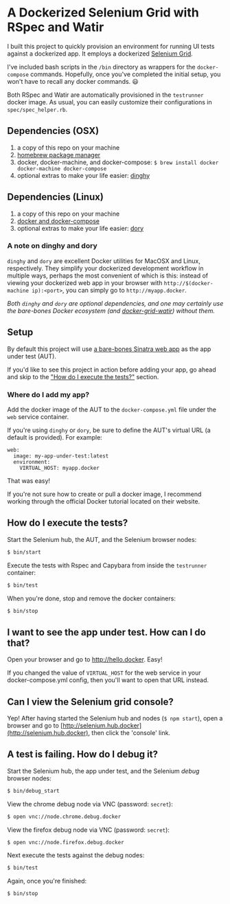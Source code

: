 # A Dockerized Selenium Grid with RSpec and Watir

I built this project to quickly provision an environment for running
UI tests against a dockerized app. It employs a dockerized [Selenium Grid](https://github.com/SeleniumHQ/selenium/wiki/Grid2).

I've included bash scripts in the `/bin` directory as wrappers for the `docker-compose` commands. Hopefully, once you've completed the initial setup, you won't have to recall any docker commands. :smiley:

Both RSpec and Watir are automatically provisioned in the `testrunner` docker image. As usual, you can easily customize their configurations in `spec/spec_helper.rb`.

## Dependencies (OSX)

1. a copy of this repo on your machine
2. [homebrew package manager](http://brew.sh/)
3. docker, docker-machine, and docker-compose: `$ brew install docker docker-machine docker-compose`
4. optional extras to make your life easier: [dinghy](https://github.com/codekitchen/dinghy)
   
## Dependencies (Linux)

1. a copy of this repo on your machine
2. [docker and docker-compose](https://docs.docker.com/engine/installation/linux/)
3. optional extras to make your life easier: [dory](https://github.com/FreedomBen/dory)

### A note on dinghy and dory

`dinghy` and `dory` are excellent Docker utilities for MacOSX and Linux, respectively. They simplify your dockerized
development workflow in multiple ways, perhaps the most convenient of which is this: instead of viewing your dockerized 
web app in your browser with `http://$(docker-machine ip):<port>`, you can simply go to `http://myapp.docker`.

_Both `dinghy` and `dory` are optional dependencies, and one may certainly use the bare-bones Docker ecosystem 
(and [docker-grid-watir](https://github.com/mycargus/docker-grid-watir)) without them._

## Setup

By default this project will use [a bare-bones Sinatra web app](https://github.com/mycargus/hello_docker_world) as the 
app under test (AUT). 

If you'd like to see this project in action before adding your app, go ahead and skip to the 
["How do I execute the tests?"](https://github.com/mycargus/docker-grid-watir/blob/master/README.md#how-do-i-execute-the-tests) section.

### Where do I add my app?

Add the docker image of the AUT to the `docker-compose.yml` file under the `web` service container. 

If you're using `dinghy` or `dory`, be sure to define the AUT's virtual URL (a default is provided). For example:

```
web:
  image: my-app-under-test:latest
  environment:
    VIRTUAL_HOST: myapp.docker
```

That was easy!

If you're not sure how to create or pull a docker image, I recommend working through the official Docker tutorial located on
their website.

## How do I execute the tests?

Start the Selenium hub, the AUT, and the Selenium browser nodes:

```sh
$ bin/start
```

Execute the tests with Rspec and Capybara from inside the `testrunner` container:

```sh
$ bin/test
```

When you're done, stop and remove the docker containers:

```sh
$ bin/stop
```

## I want to see the app under test. How can I do that?

Open your browser and go to http://hello.docker. Easy!

If you changed the value of `VIRTUAL_HOST` for the web service in your
docker-compose.yml config, then you'll want to open that URL instead.

## Can I view the Selenium grid console?

Yep! After having started the Selenium hub and nodes (`$ npm start`), open a
browser and go to [http://selenium.hub.docker](http://selenium.hub.docker), then click the 'console' link.

## A test is failing. How do I debug it?

Start the Selenium hub, the app under test, and the Selenium *debug* browser nodes:

```sh
$ bin/debug_start
```

View the chrome debug node via VNC (password: `secret`):

```sh
$ open vnc://node.chrome.debug.docker
```

View the firefox debug node via VNC (password: `secret`):

```sh
$ open vnc://node.firefox.debug.docker
```

Next execute the tests against the debug nodes:

```sh
$ bin/test
```

Again, once you're finished:

```sh
$ bin/stop
```
